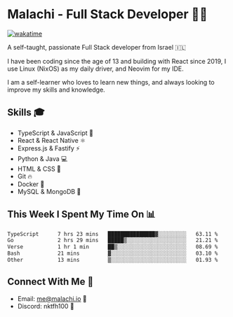 # Malachi - Full Stack Developer 🚀🔥
[![wakatime](https://wakatime.com/badge/user/112ec769-e669-4b78-a46f-cf4343930741.svg)](https://wakatime.com/@112ec769-e669-4b78-a46f-cf4343930741)

A self-taught, passionate Full Stack developer from Israel 🇮🇱

I have been coding since the age of 13 and building with React since 2019, I use Linux (NixOS) as my daily driver, and Neovim for my IDE.

I am a self-learner who loves to learn new things, and always looking to improve my skills and knowledge.

## Skills 🎓
- TypeScript & JavaScript 💎
- React & React Native ⚛️
- Express.js & Fastify ⚡️
- Python & Java 💻
- HTML & CSS 🎨
- Git 🔥
- Docker 🐳
- MySQL & MongoDB 💾

## This Week I Spent My Time On 📊
<!--START_SECTION:waka-->

```txt
TypeScript      7 hrs 23 mins   ███████████████▓░░░░░░░░░   63.11 %
Go              2 hrs 29 mins   █████▒░░░░░░░░░░░░░░░░░░░   21.21 %
Verse           1 hr 1 min      ██▒░░░░░░░░░░░░░░░░░░░░░░   08.69 %
Bash            21 mins         ▓░░░░░░░░░░░░░░░░░░░░░░░░   03.10 %
Other           13 mins         ▒░░░░░░░░░░░░░░░░░░░░░░░░   01.93 %
```

<!--END_SECTION:waka-->


## Connect With Me 📱
- Email: me@malachi.io 📧
- Discord: nktfh100 👾

